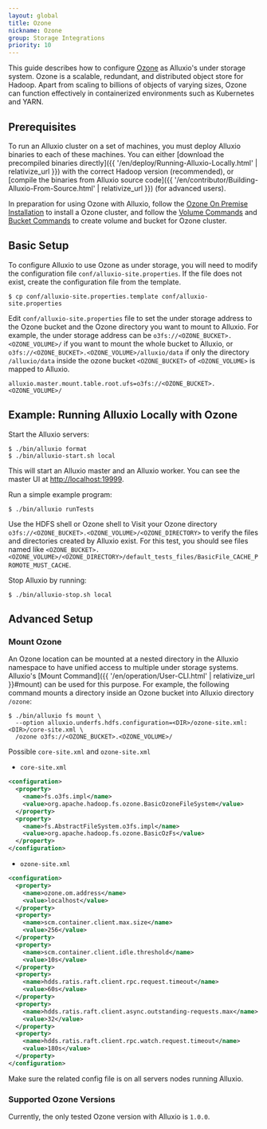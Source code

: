 ```yaml
---
layout: global
title: Ozone
nickname: Ozone
group: Storage Integrations
priority: 10
---
```



This guide describes how to configure [Ozone](https://hadoop.apache.org/ozone) as Alluxio's under storage system. 
Ozone is a scalable, redundant, and distributed object store for Hadoop. Apart from scaling to billions of objects of varying sizes, 
Ozone can function effectively in containerized environments such as Kubernetes and YARN.

## Prerequisites

To run an Alluxio cluster on a set of machines, you must deploy Alluxio binaries to each of these
machines. You can either [download the precompiled binaries directly]({{ '/en/deploy/Running-Alluxio-Locally.html' | relativize_url }})
with the correct Hadoop version (recommended), or 
[compile the binaries from Alluxio source code]({{ '/en/contributor/Building-Alluxio-From-Source.html' | relativize_url }}) (for advanced users).

In preparation for using Ozone with Alluxio, follow the [Ozone On Premise Installation](https://hadoop.apache.org/ozone/docs/1.0.0/start/onprem.html)
to install a Ozone cluster, and follow the [Volume Commands](https://hadoop.apache.org/ozone/docs/1.0.0/shell/volumecommands.html) and 
[Bucket Commands](https://hadoop.apache.org/ozone/docs/1.0.0/shell/bucketcommands.html) to create volume and bucket for Ozone cluster.

## Basic Setup

To configure Alluxio to use Ozone as under storage, you will need to modify the configuration file 
`conf/alluxio-site.properties`. If the file does not exist, create the configuration file from the template.

```
$ cp conf/alluxio-site.properties.template conf/alluxio-site.properties
```

Edit `conf/alluxio-site.properties` file to set the under storage address to the Ozone bucket and 
the Ozone directory you want to mount to Alluxio. For example, the under storage address can be `o3fs://<OZONE_BUCKET>.<OZONE_VOLUME>/` if
you want to mount the whole bucket to Alluxio, or `o3fs://<OZONE_BUCKET>.<OZONE_VOLUME>/alluxio/data` if only the directory `/alluxio/data`
inside the ozone bucket `<OZONE_BUCKET>` of `<OZONE_VOLUME>` is mapped to Alluxio.

```
alluxio.master.mount.table.root.ufs=o3fs://<OZONE_BUCKET>.<OZONE_VOLUME>/
``` 

## Example: Running Alluxio Locally with Ozone

Start the Alluxio servers:

```console
$ ./bin/alluxio format
$ ./bin/alluxio-start.sh local
```

This will start an Alluxio master and an Alluxio worker. You can see the master UI at
[http://localhost:19999](http://localhost:19999).

Run a simple example program:

```console
$ ./bin/alluxio runTests
```

Use the HDFS shell or Ozone shell to Visit your Ozone directory `o3fs://<OZONE_BUCKET>.<OZONE_VOLUME>/<OZONE_DIRECTORY>`
to verify the files and directories created by Alluxio exist. For this test, you should see files named like
`<OZONE_BUCKET>.<OZONE_VOLUME>/<OZONE_DIRECTORY>/default_tests_files/BasicFile_CACHE_PROMOTE_MUST_CACHE`.

Stop Alluxio by running:

```console
$ ./bin/alluxio-stop.sh local
```

## Advanced Setup

### Mount Ozone 

An Ozone location can be mounted at a nested directory in the Alluxio namespace to have unified
access to multiple under storage systems. Alluxio's
[Mount Command]({{ '/en/operation/User-CLI.html' | relativize_url }}#mount) can be used for this purpose.
For example, the following command mounts a directory inside an Ozone bucket into Alluxio directory
`/ozone`:

```console
$ ./bin/alluxio fs mount \
  --option alluxio.underfs.hdfs.configuration=<DIR>/ozone-site.xml:<DIR>/core-site.xml \
  /ozone o3fs://<OZONE_BUCKET>.<OZONE_VOLUME>/
```

Possible `core-site.xml` and `ozone-site.xml`
- `core-site.xml`

```xml
<configuration>
  <property>
    <name>fs.o3fs.impl</name>
    <value>org.apache.hadoop.fs.ozone.BasicOzoneFileSystem</value>
  </property>
  <property>
    <name>fs.AbstractFileSystem.o3fs.impl</name>
    <value>org.apache.hadoop.fs.ozone.BasicOzFs</value>
  </property>
</configuration>
```

- `ozone-site.xml`

```xml
<configuration>
  <property>
    <name>ozone.om.address</name>
    <value>localhost</value>
  </property>
  <property>
    <name>scm.container.client.max.size</name>
    <value>256</value>
  </property>
  <property>
    <name>scm.container.client.idle.threshold</name>
    <value>10s</value>
  </property>
  <property>
    <name>hdds.ratis.raft.client.rpc.request.timeout</name>
    <value>60s</value>
  </property>
  <property>
    <name>hdds.ratis.raft.client.async.outstanding-requests.max</name>
    <value>32</value>
  </property>
  <property>
    <name>hdds.ratis.raft.client.rpc.watch.request.timeout</name>
    <value>180s</value>
  </property>
</configuration>
```

Make sure the related config file is on all servers nodes running Alluxio.

### Supported Ozone Versions

Currently, the only tested Ozone version with Alluxio is `1.0.0`.
